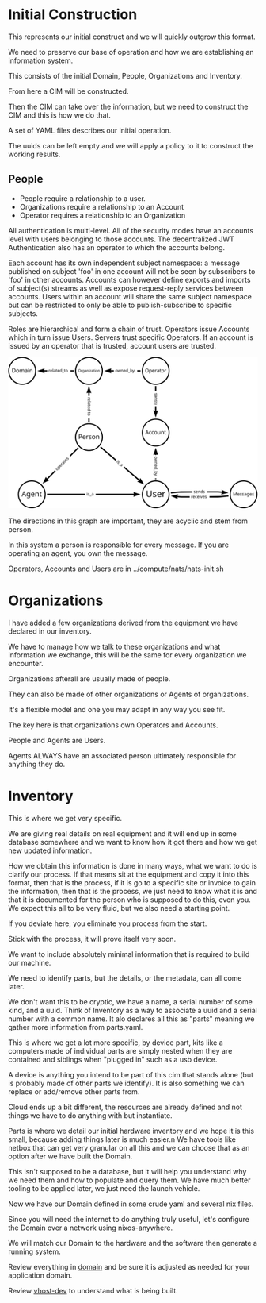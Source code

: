 # Initial Construction
This represents our initial construct and we will quickly outgrow this format.

We need to preserve our base of operation and how we are establishing an information system.

This consists of the initial Domain, People, Organizations and Inventory.

From here a CIM will be constructed.

Then the CIM can take over the information, but we need to construct the CIM and this is how we do that.

A set of YAML files describes our initial operation.

The uuids can be left empty and we will apply a policy to it to construct the working results.

## People
- People require a relationship to a user.
- Organizations require a relationship to an Account
- Operator requires a relationship to an Organization

All authentication is multi-level. All of the security modes have an accounts level with users belonging to those accounts. The decentralized JWT Authentication also has an operator to which the accounts belong.

Each account has its own independent subject namespace: a message published on subject 'foo' in one account will not be seen by subscribers to 'foo' in other accounts. Accounts can however define exports and imports of subject(s) streams as well as expose request-reply services between accounts. Users within an account will share the same subject namespace but can be restricted to only be able to publish-subscribe to specific subjects.

Roles are hierarchical and form a chain of trust. Operators issue Accounts which in turn issue Users. Servers trust specific Operators. If an account is issued by an operator that is trusted, account users are trusted.

![Authorization graph](../doc/Authorization%20graph.svg)

The directions in this graph are important, they are acyclic and stem from person.

In this system a person is responsible for every message. If you are operating an agent, you own the message.

Operators, Accounts and Users are in ../compute/nats/nats-init.sh

# Organizations
I have added a few organizations derived from the equipment we have declared in our inventory.

We have to manage how we talk to these organizations and what information we exchange, this will be the same for every organization we encounter.

Organizations afterall are usually made of people.

They can also be made of other organizations or Agents of organizations.

It's a flexible model and one you may adapt in any way you see fit.

The key here is that organizations own Operators and Accounts.

People and Agents are Users.

Agents ALWAYS have an associated person ultimately responsible for anything they do.

# Inventory
This is where we get very specific.

We are giving real details on real equipment and it will end up in some database somewhere and we want to know how it got there and how we get new updated information.

How we obtain this information is done in many ways, what we want to do is clarify our process. If that means sit at the equipment and copy it into this format, then that is the process, if it is go to a specific site or invoice to gain the information, then that is the process, we just need to know what it is and that it is documented for the person who is supposed to do this, even you. We expect this all to be very fluid, but we also need a starting point.

If you deviate here, you eliminate you process from the start.

Stick with the process, it will prove itself very soon.

We want to include absolutely minimal information that is required to build our machine.

We need to identify parts, but the details, or the metadata, can all come later.

We don't want this to be cryptic, we have a name, a serial number of some kind, and a uuid. Think of Inventory as a way to associate a uuid and a serial number with a common name. It alo declares all this as "parts" meaning we gather more information from parts.yaml.

This is where we get a lot more specific, by device part, kits like a computers made of individual parts are simply nested when they are contained and siblings when "plugged in" such as a usb device.

A device is anything you intend to be part of this cim that stands alone (but is probably made of other parts we identify). It is also something we can replace or add/remove other parts from.

Cloud ends up a bit different, the resources are already defined and not things we have to do anything with but instantiate.

Parts is where we detail our initial hardware inventory and we hope it is this small, because adding things later is much easier.n We have tools like netbox that can get very granular on all this and we can choose that as an option after we have built the Domain.

This isn't supposed to be a database, but it will help you understand why we need them and how to populate and query them. We have much better tooling to be applied later, we just need the launch vehicle.

Now we have our Domain defined in some crude yaml and several nix files.

Since you will need the internet to do anything truly useful, let's configure the Domain over a network using nixos-anywhere.

We will match our Domain to the hardware and the software then generate a running system.

Review everything in [domain](./) and be sure it is adjusted as needed for your application domain.

Review [vhost-dev](../vhosts/x86/vhost-dev/) to understand what is being built. 

